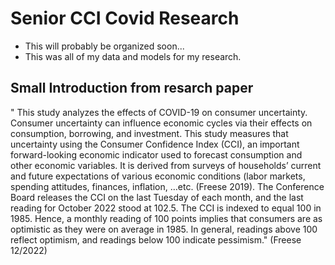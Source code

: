 # Senior CCI Covid Research
- This will probably be organized soon...
- This was all of my data and models for my research. 

## Small Introduction from resarch paper
" This study analyzes the effects of COVID-19 on consumer uncertainty. Consumer uncertainty can influence economic cycles via their effects on consumption, borrowing, and investment. This study measures that uncertainty using the Consumer Confidence Index (CCI), an important forward-looking economic indicator used to forecast consumption and other economic variables. It is derived from surveys of households’ current and future expectations of various economic conditions (labor markets, spending attitudes, finances, inflation, …etc. (Freese 2019). The Conference Board releases the CCI on the last Tuesday of each month, and the last reading for October 2022 stood at 102.5. The CCI is indexed to equal 100 in 1985. Hence, a monthly reading of 100 points implies that consumers are as optimistic as they were on average in 1985.  In general, readings above 100 reflect optimism, and readings below 100 indicate pessimism." (Freese 12/2022)
